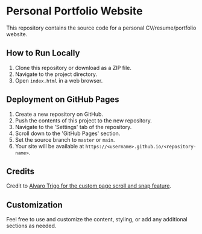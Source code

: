 
# Personal Portfolio Website

This repository contains the source code for a personal CV/resume/portfolio website.

## How to Run Locally

1. Clone this repository or download as a ZIP file.
2. Navigate to the project directory.
3. Open `index.html` in a web browser.

## Deployment on GitHub Pages

1. Create a new repository on GitHub.
2. Push the contents of this project to the new repository.
3. Navigate to the 'Settings' tab of the repository.
4. Scroll down to the 'GitHub Pages' section.
5. Set the source branch to `master` or `main`.
6. Your site will be available at `https://<username>.github.io/<repository-name>`.

## Credits

Credit to [Alvaro Trigo for the custom page scroll and snap feature](https://alvarotrigo.com/fullPage/).

## Customization

Feel free to use and customize the content, styling, or add any additional sections as needed.
